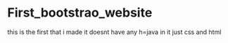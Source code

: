 # First_bootstrao_website
this is the first that i made it doesnt have any h=java in it just css and html
